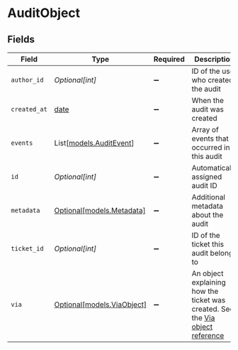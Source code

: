 # AuditObject


## Fields

| Field                                                                                                                                            | Type                                                                                                                                             | Required                                                                                                                                         | Description                                                                                                                                      |
| ------------------------------------------------------------------------------------------------------------------------------------------------ | ------------------------------------------------------------------------------------------------------------------------------------------------ | ------------------------------------------------------------------------------------------------------------------------------------------------ | ------------------------------------------------------------------------------------------------------------------------------------------------ |
| `author_id`                                                                                                                                      | *Optional[int]*                                                                                                                                  | :heavy_minus_sign:                                                                                                                               | ID of the user who created the audit                                                                                                             |
| `created_at`                                                                                                                                     | [date](https://docs.python.org/3/library/datetime.html#date-objects)                                                                             | :heavy_minus_sign:                                                                                                                               | When the audit was created                                                                                                                       |
| `events`                                                                                                                                         | List[[models.AuditEvent](../models/auditevent.md)]                                                                                               | :heavy_minus_sign:                                                                                                                               | Array of events that occurred in this audit                                                                                                      |
| `id`                                                                                                                                             | *Optional[int]*                                                                                                                                  | :heavy_minus_sign:                                                                                                                               | Automatically assigned audit ID                                                                                                                  |
| `metadata`                                                                                                                                       | [Optional[models.Metadata]](../models/metadata.md)                                                                                               | :heavy_minus_sign:                                                                                                                               | Additional metadata about the audit                                                                                                              |
| `ticket_id`                                                                                                                                      | *Optional[int]*                                                                                                                                  | :heavy_minus_sign:                                                                                                                               | ID of the ticket this audit belongs to                                                                                                           |
| `via`                                                                                                                                            | [Optional[models.ViaObject]](../models/viaobject.md)                                                                                             | :heavy_minus_sign:                                                                                                                               | An object explaining how the ticket was created. See the [Via object reference](/documentation/ticketing/reference-guides/via-object-reference)<br/> |